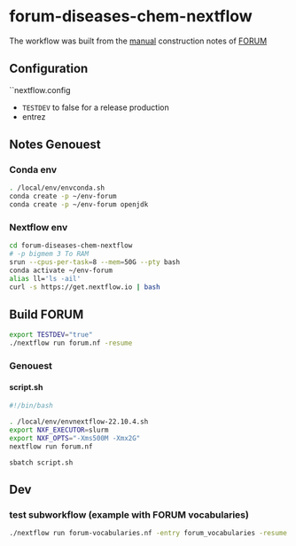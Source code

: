 # forum-diseases-chem-nextflow

The workflow was built from the [manual](https://gist.github.com/ofilangi/9c026c7f1b9ff3b38de3ee6153f15326) construction notes of [FORUM](https://github.com/eMetaboHUB/Forum-DiseasesChem/)

## Configuration

``nextflow.config

- `TESTDEV` to false for a release production
- entrez

## Notes Genouest

### Conda env

```bash
. /local/env/envconda.sh
conda create -p ~/env-forum
conda create -p ~/env-forum openjdk
```

### Nextflow env

```bash
cd forum-diseases-chem-nextflow
# -p bigmem 3 To RAM
srun --cpus-per-task=8 --mem=50G --pty bash
conda activate ~/env-forum
alias ll='ls -ail'
curl -s https://get.nextflow.io | bash
```

## Build FORUM

```bash
export TESTDEV="true"
./nextflow run forum.nf -resume
```

### Genouest

#### script.sh

```bash
#!/bin/bash

. /local/env/envnextflow-22.10.4.sh
export NXF_EXECUTOR=slurm
export NXF_OPTS="-Xms500M -Xmx2G" 
nextflow run forum.nf
```

```sbatch script.sh```

## Dev

### test subworkflow (example with FORUM vocabularies)

```bash
./nextflow run forum-vocabularies.nf -entry forum_vocabularies -resume
```